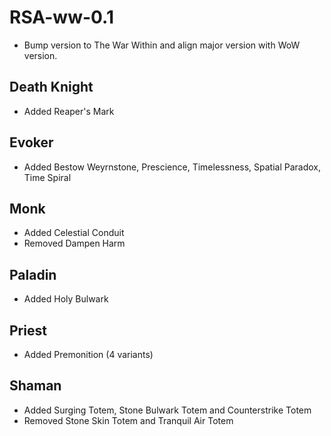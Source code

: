 # RSA-ww-0.1

* Bump version to The War Within and align major version with WoW version.

## Death Knight
* Added Reaper's Mark
## Evoker
* Added Bestow Weyrnstone, Prescience, Timelessness, Spatial Paradox, Time Spiral
## Monk
* Added Celestial Conduit
* Removed Dampen Harm
## Paladin
* Added Holy Bulwark
## Priest
* Added Premonition (4 variants)
## Shaman
* Added Surging Totem, Stone Bulwark Totem and Counterstrike Totem
* Removed Stone Skin Totem and Tranquil Air Totem
